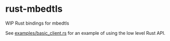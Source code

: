 # rust-mbedtls

WIP Rust bindings for mbedtls

See [examples/basic_client.rs](examples/basic_client.rs) for an example of using the low level Rust API.
